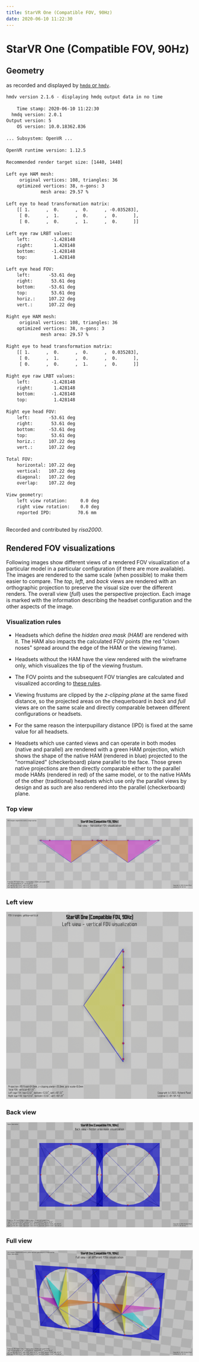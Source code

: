 ```yaml
---
title: StarVR One (Compatible FOV, 90Hz)
date: 2020-06-10 11:22:30
---
```

# StarVR One (Compatible FOV, 90Hz)

## Geometry

as recorded and displayed by [`hmdq` or `hmdv`](https://github.com/risa2000/hmdq).
```
hmdv version 2.1.6 - displaying hmdq output data in no time

    Time stamp: 2020-06-10 11:22:30
  hmdq version: 2.0.1
Output version: 5
    OS version: 10.0.18362.836

... Subsystem: OpenVR ...

OpenVR runtime version: 1.12.5

Recommended render target size: [1440, 1440]

Left eye HAM mesh:
     original vertices: 108, triangles: 36
    optimized vertices: 38, n-gons: 3
             mesh area: 29.57 %

Left eye to head transformation matrix:
    [[ 1.      ,  0.      ,  0.      , -0.035283],
     [ 0.      ,  1.      ,  0.      ,  0.      ],
     [ 0.      ,  0.      ,  1.      ,  0.      ]]

Left eye raw LRBT values:
    left:        -1.428148
    right:        1.428148
    bottom:      -1.428148
    top:          1.428148

Left eye head FOV:
    left:       -53.61 deg
    right:       53.61 deg
    bottom:     -53.61 deg
    top:         53.61 deg
    horiz.:     107.22 deg
    vert.:      107.22 deg

Right eye HAM mesh:
     original vertices: 108, triangles: 36
    optimized vertices: 38, n-gons: 3
             mesh area: 29.57 %

Right eye to head transformation matrix:
    [[ 1.      ,  0.      ,  0.      ,  0.035283],
     [ 0.      ,  1.      ,  0.      ,  0.      ],
     [ 0.      ,  0.      ,  1.      ,  0.      ]]

Right eye raw LRBT values:
    left:        -1.428148
    right:        1.428148
    bottom:      -1.428148
    top:          1.428148

Right eye head FOV:
    left:       -53.61 deg
    right:       53.61 deg
    bottom:     -53.61 deg
    top:         53.61 deg
    horiz.:     107.22 deg
    vert.:      107.22 deg

Total FOV:
    horizontal: 107.22 deg
    vertical:   107.22 deg
    diagonal:   107.22 deg
    overlap:    107.22 deg

View geometry:
    left view rotation:     0.0 deg
    right view rotation:    0.0 deg
    reported IPD:          70.6 mm


```
Recorded and contributed by _risa2000_.

## Rendered FOV visualizations

Following images show different views of a rendered FOV visualization of a
particular model in a particular configuration (if there are more available).
The images are rendered to the same scale (when possible) to make them easier
to compare. The _top_, _left_, and _back_ views are rendered with an
orthographic projection to preserve the visual size over the different renders.
The overall view (_full_) uses the perspective projection. Each image is marked
with the information describing the headset configuration and the other aspects
of the image.

### Visualization rules

* Headsets which define the _hidden area mask (HAM)_ are rendered with it. The
  HAM also impacts the calculated FOV points (the red "clown noses" spread
  around the edge of the HAM or the viewing frame).

* Headsets without the HAM have the view rendered with the wireframe only, which
  visualizes the tip of the viewing frustum.

* The FOV points and the subsequent FOV triangles are calculated and visualized
  according to [these
  rules](https://risa2000.github.io/vrdocs/docs/hmd_fov_calculation).

* Viewing frustums are clipped by the _z-clipping plane_ at the same fixed
  distance, so the projected areas on the chequerboard in _back_ and _full_
  views are on the same scale and directly comparable between different
  configurations or headsets.

* For the same reason the interpupillary distance (IPD) is fixed at the same
  value for all headsets.

* Headsets which use canted views and can operate in both modes (native and
  parallel) are rendered with a green HAM projection, which shows the shape of
  the native HAM (rendered in blue) projected to the "normalized"
  (checkerboard) plane parallel to the face. Those green native projections are
  then directly comparable either to the parallel mode HAMs (rendered in red)
  of the same model, or to the native HAMs of the other (traditional) headsets
  which use only the parallel views by design and as such are also rendered
  into the parallel (checkerboard) plane.

### Top view
[![StarVR One (Compatible FOV, 90Hz) - top view](../images/StarVROne_Compatible_Native_R90_top.dmx.png)](../images/StarVROne_Compatible_Native_R90_top.dmx.png)

### Left view
[![StarVR One (Compatible FOV, 90Hz) - left view](../images/StarVROne_Compatible_Native_R90_left.dmx.png)](../images/StarVROne_Compatible_Native_R90_left.dmx.png)

### Back view
[![StarVR One (Compatible FOV, 90Hz) - back view](../images/StarVROne_Compatible_Native_R90_back.dmx.png)](../images/StarVROne_Compatible_Native_R90_back.dmx.png)

### Full view
[![StarVR One (Compatible FOV, 90Hz) - full view](../images/StarVROne_Compatible_Native_R90_over.dmx.png)](../images/StarVROne_Compatible_Native_R90_over.dmx.png)

